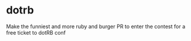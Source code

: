 dotrb
=====

Make the funniest and more ruby and burger PR to enter the contest for a free ticket to dotRB conf
